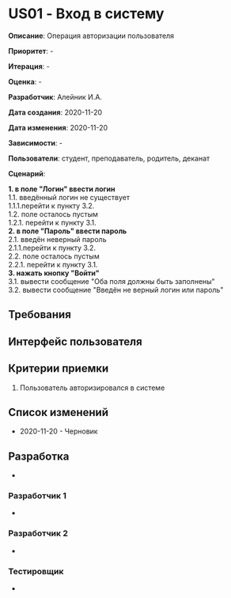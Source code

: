 # US01 - Вход в систему

**Описание**: Операция авторизации пользователя

**Приоритет**: -

**Итерация**: -

**Оценка**: -

**Разработчик**: Алейник И.А.

**Дата создания**: 2020-11-20

**Дата изменения**: 2020-11-20

**Зависимости**: -

**Пользователи**: студент, преподаватель, родитель, деканат

**Сценарий**:

**1. в поле "Логин" ввести логин**\
1.1. введённый логин не существует\
1.1.1.перейти к пункту 3.2.\
1.2. поле осталось пустым\
1.2.1. перейти к пункту 3.1.\
**2. в поле "Пароль" ввести пароль**\
2.1. введён неверный пароль\
2.1.1.перейти к пункту 3.2.\
2.2. поле осталось пустым\
2.2.1. перейти к пункту 3.1.\
**3. нажать кнопку "Войти"**\
3.1. вывести сообщение "Оба поля должны быть заполнены"\
3.2. вывести сообщение "Введён не верный логин или пароль"

## Требования


## Интерфейс пользователя

## Критерии приемки
1. Пользователь авторизировался в системе

## Список изменений
- 2020-11-20 - Черновик

## Разработка
-

### Разработчик 1
-
### Разработчик 2
-
### Тестировщик
-
